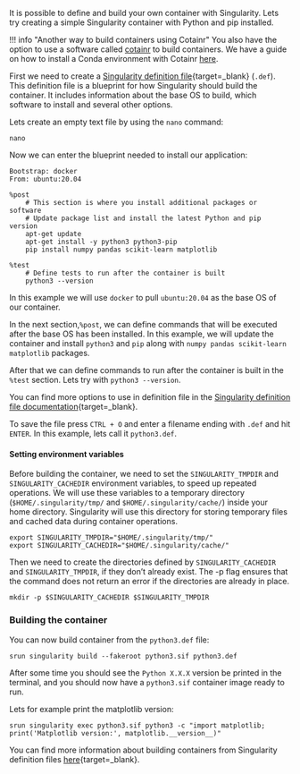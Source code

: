 It is possible to define and build your own container with Singularity. Lets try creating a simple Singularity container with Python and pip installed. 

!!! info "Another way to build containers using Cotainr"
    You also have the option to use a software called [cotainr](creating-a-conda-environment.md) to build containers. We have a guide on how to install a Conda environment with Cotainr [here](creating-a-conda-environment.md).

First we need to create a [Singularity definition file](https://docs.sylabs.io/guides/3.0/user-guide/definition_files.html){target=_blank} (`.def`). This definition file is a blueprint for how Singularity should build the container. It includes information about the base OS to build, which software to install and several other options.

Lets create an empty text file by using the `nano` command:

```
nano
```

Now we can enter the blueprint needed to install our application:

```
Bootstrap: docker
From: ubuntu:20.04

%post
    # This section is where you install additional packages or software
    # Update package list and install the latest Python and pip version
    apt-get update
    apt-get install -y python3 python3-pip
    pip install numpy pandas scikit-learn matplotlib

%test
    # Define tests to run after the container is built
    python3 --version
```

In this example we will use `docker` to pull `ubuntu:20.04` as the base OS of our container. 

In the next section,`%post`, we can define commands that will be executed after the base OS has been installed. In this example, we will update the container and install `python3` and `pip` along with `numpy pandas scikit-learn matplotlib` packages. 

After that we can define commands to run after the container is built in the `%test` section. Lets try with `python3 --version`.

You can find more options to use in definition file in the [Singularity definition file documentation](https://docs.sylabs.io/guides/3.0/user-guide/definition_files.html){target=_blank}.

To save the file press `CTRL + O` and enter a filename ending with `.def` and hit `ENTER`. In this example, lets call it `python3.def`.

#### Setting environment variables
Before building the container, we need to set the `SINGULARITY_TMPDIR` and `SINGULARITY_CACHEDIR` environment variables, to speed up repeated operations. We will use these variables to a temporary directory (`$HOME/.singularity/tmp/` and `$HOME/.singularity/cache/`) inside your home directory. Singularity will use this directory for storing temporary files and cached data during container operations.

```
export SINGULARITY_TMPDIR="$HOME/.singularity/tmp/"
export SINGULARITY_CACHEDIR="$HOME/.singularity/cache/"
```

Then we need to create the directories defined by `SINGULARITY_CACHEDIR` and `SINGULARITY_TMPDIR`, if they don’t already exist. The -p flag ensures that the command does not return an error if the directories are already in place.

```
mkdir -p $SINGULARITY_CACHEDIR $SINGULARITY_TMPDIR
```

### Building the container

You can now build container from the `python3.def` file:

```
srun singularity build --fakeroot python3.sif python3.def
```

After some time you should see the `Python X.X.X` version be printed in the terminal, and you should now have a `python3.sif` container image ready to run.

Lets for example print the matplotlib version:

```
srun singularity exec python3.sif python3 -c "import matplotlib; print('Matplotlib version:', matplotlib.__version__)"
```

You can find more information about building containers from Singularity definition files [here](https://docs.sylabs.io/guides/3.0/user-guide/definition_files.html){target=_blank}.